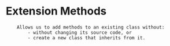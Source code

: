 # Extension Methods

        Allows us to add methods to an existing class without:
            - without changing its source code, or
            - create a new class that inherits from it.